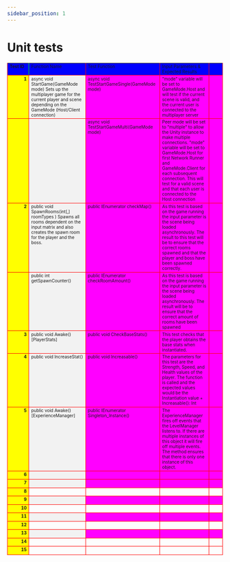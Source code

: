 ```yaml
---
sidebar_position: 1
---
```

# Unit tests
<table cellspacing="0" style="border-collapse: collapse;">
  <tbody>
    <tr>
      <td class="" style="background-color: rgb(0, 0, 255); width: 164.25px; height: 19.5px; font-weight: bold; font-size: 10px; text-align: left; vertical-align: top; border-bottom: 1px solid rgb(255, 0, 0); border-right: 1px solid rgb(0, 255, 0); border-left: 1px solid rgb(255, 0, 0);">Test ID</td>
      <td class="" style="background-color: rgb(0, 0, 255); width: 206.25px; height: 19.5px; font-size: 10px; text-align: left; vertical-align: top; border-bottom: 1px solid rgb(255, 0, 0); border-right: 1px solid rgb(255, 0, 0);">Function Name</td>
      <td class="" style="background-color: rgb(0, 0, 255); width: 195.75px; height: 19.5px; font-size: 10px; text-align: left; vertical-align: top; border-bottom: 1px solid rgb(255, 0, 0); border-right: 1px solid rgb(255, 0, 0);">Test Function</td>
      <td class="" style="background-color: rgb(0, 0, 255); width: 164.25px; height: 19.5px; font-size: 10px; text-align: left; vertical-align: top; border-bottom: 1px solid rgb(255, 0, 0); border-right: 1px solid rgb(255, 0, 0);">Input Parameters &amp; Expected Results</td>
      <td class="" style="background-color: rgb(0, 0, 255); width: 164.25px; height: 19.5px; font-size: 10px; vertical-align: top; border-bottom: 1px solid rgb(255, 0, 0); border-right: 1px solid rgb(255, 0, 0);"></td>
    </tr>
    <tr>
      <td class="" style="background-color: rgb(255, 255, 0); width: 164.25px; height: 68.25px; font-weight: bold; font-size: 10px; text-align: right; vertical-align: top; border-bottom: 1px solid rgb(255, 0, 0); border-right: 1px solid rgb(255, 0, 0); border-left: 1px solid rgb(255, 0, 0);">1</td>
      <td class="" style="background-color: rgb(242, 242, 242); width: 206.25px; height: 68.25px; font-size: 10px; text-align: left; vertical-align: top; border-bottom: 1px solid rgb(255, 0, 0); border-right: 1px solid rgb(255, 0, 0);">async void StartGame(GameMode mode)
Sets up the multiplayer game for the current player and scene depending on the GameMode (Host/Client connection)</td>
      <td class="" style="background-color: rgb(255, 0, 255); width: 195.75px; height: 68.25px; font-size: 10px; text-align: left; vertical-align: top; border-bottom: 1px solid rgb(255, 0, 0); border-right: 1px solid rgb(255, 0, 0);">async void TestStartGameSingle(GameMode mode)</td>
      <td class="" style="background-color: rgb(255, 0, 255); width: 164.25px; height: 68.25px; font-size: 10px; text-align: left; vertical-align: top; border-bottom: 1px solid rgb(255, 0, 0); border-right: 1px solid rgb(255, 0, 0);">"mode" variable will be set to GameMode.Host and will test if the current scene is valid, and the current user is connected to the multiplayer server</td>
      <td class="" style="background-color: rgb(255, 0, 255); width: 164.25px; height: 68.25px; font-size: 10px; vertical-align: top; border-bottom: 1px solid rgb(255, 0, 0); border-right: 1px solid rgb(255, 0, 0);"></td>
    </tr>
    <tr>
      <td class="" style="background-color: rgb(255, 255, 0); width: 164.25px; height: 138px; font-weight: bold; font-size: 10px; vertical-align: top; border-bottom: 1px solid rgb(255, 0, 0); border-right: 1px solid rgb(255, 0, 0); border-left: 1px solid rgb(255, 0, 0);"></td>
      <td class="" style="background-color: rgb(242, 242, 242); width: 206.25px; height: 138px; font-size: 10px; vertical-align: top; border-bottom: 1px solid rgb(255, 0, 0); border-right: 1px solid rgb(255, 0, 0);"></td>
      <td class="" style="background-color: rgb(255, 0, 255); width: 195.75px; height: 138px; font-size: 10px; text-align: left; vertical-align: top; border-bottom: 1px solid rgb(255, 0, 0); border-right: 1px solid rgb(255, 0, 0);">async void TestStartGameMulti(GameMode mode)</td>
      <td class="" style="background-color: rgb(255, 0, 255); width: 164.25px; height: 138px; font-size: 10px; text-align: left; vertical-align: top; border-bottom: 1px solid rgb(255, 0, 0); border-right: 1px solid rgb(255, 0, 0);">Peer mode will be set to "multiple" to allow the Unity instance to make multiple connections. "mode" variable will be set to GameMode.Host for first Network Runner and GameMode.Client for each subsequent connection. This will test for a valid scene and that each user is connected to the Host connection</td>
      <td class="" style="background-color: rgb(255, 0, 255); width: 164.25px; height: 138px; font-size: 10px; vertical-align: top; border-bottom: 1px solid rgb(255, 0, 0); border-right: 1px solid rgb(255, 0, 0);"></td>
    </tr>
    <tr>
      <td class="" style="background-color: rgb(255, 255, 0); width: 164.25px; height: 93.75px; font-weight: bold; font-size: 10px; text-align: right; vertical-align: top; border-bottom: 1px solid rgb(255, 0, 0); border-right: 1px solid rgb(255, 0, 0); border-left: 1px solid rgb(255, 0, 0);">2</td>
      <td class="" style="background-color: rgb(242, 242, 242); width: 206.25px; height: 93.75px; font-size: 10px; text-align: left; vertical-align: top; border-bottom: 1px solid rgb(255, 0, 0); border-right: 1px solid rgb(255, 0, 0);">public void SpawnRooms(int[,] roomTypes )                                       Spawns all rooms dependent on the input matrix and also creates the spawn room for the player and the boss. </td>
      <td class="" style="background-color: rgb(255, 0, 255); width: 195.75px; height: 93.75px; font-size: 10px; text-align: left; vertical-align: top; border-bottom: 1px solid rgb(255, 0, 0); border-right: 1px solid rgb(255, 0, 0);">public IEnumerator checkMap()                                     </td>
      <td class="" style="background-color: rgb(255, 0, 255); width: 164.25px; height: 93.75px; font-size: 10px; text-align: left; vertical-align: top; border-bottom: 1px solid rgb(255, 0, 0); border-right: 1px solid rgb(255, 0, 0);">As this test is based on the game running the input parameter is the scene being loaded asynchronously. The result to this test will be to ensure  that the correct rooms spawned and that the player and boss have been spawned correctly. </td>
      <td class="" style="background-color: rgb(255, 0, 255); width: 164.25px; height: 93.75px; font-size: 10px; vertical-align: top; border-bottom: 1px solid rgb(255, 0, 0); border-right: 1px solid rgb(255, 0, 0);"></td>
    </tr>
    <tr>
      <td class="" style="background-color: rgb(255, 255, 0); width: 164.25px; height: 93.75px; font-weight: bold; font-size: 10px; vertical-align: top; border-bottom: 1px solid rgb(255, 0, 0); border-right: 1px solid rgb(255, 0, 0); border-left: 1px solid rgb(255, 0, 0);"></td>
      <td class="" style="background-color: rgb(242, 242, 242); width: 206.25px; height: 93.75px; font-size: 10px; text-align: left; vertical-align: top; border-bottom: 1px solid rgb(255, 0, 0); border-right: 1px solid rgb(255, 0, 0);">public int getSpawnCounter()</td>
      <td class="" style="background-color: rgb(255, 0, 255); width: 195.75px; height: 93.75px; font-size: 10px; text-align: left; vertical-align: top; border-bottom: 1px solid rgb(255, 0, 0); border-right: 1px solid rgb(255, 0, 0);">public IEnumerator checkRoomAmount()</td>
      <td class="" style="background-color: rgb(255, 0, 255); width: 164.25px; height: 93.75px; font-size: 10px; text-align: left; vertical-align: top; border-bottom: 1px solid rgb(255, 0, 0); border-right: 1px solid rgb(255, 0, 0);">As this test is based on the game running the input parameter is the scene being loaded asynchronously. The result will be to ensure that the correct amount of rooms have been spawned</td>
      <td class="" style="background-color: rgb(255, 0, 255); width: 164.25px; height: 93.75px; font-size: 10px; vertical-align: top; border-bottom: 1px solid rgb(255, 0, 0); border-right: 1px solid rgb(255, 0, 0);"></td>
    </tr>
    <tr>
      <td class="" style="background-color: rgb(255, 255, 0); width: 164.25px; height: 28.5px; font-weight: bold; font-size: 10px; text-align: right; vertical-align: top; border-bottom: 1px solid rgb(255, 0, 0); border-right: 1px solid rgb(255, 0, 0); border-left: 1px solid rgb(255, 0, 0);">3</td>
      <td class="" style="background-color: rgb(242, 242, 242); width: 206.25px; height: 28.5px; font-size: 10px; text-align: left; vertical-align: top; border-bottom: 1px solid rgb(255, 0, 0); border-right: 1px solid rgb(255, 0, 0);">public void Awake() [PlayerStats]</td>
      <td class="" style="background-color: rgb(255, 0, 255); width: 195.75px; height: 28.5px; font-size: 10px; text-align: left; vertical-align: top; border-bottom: 1px solid rgb(255, 0, 0); border-right: 1px solid rgb(255, 0, 0);">public void CheckBaseStats()</td>
      <td class="" style="background-color: rgb(255, 0, 255); width: 164.25px; height: 28.5px; font-size: 10px; text-align: left; vertical-align: top; border-bottom: 1px solid rgb(255, 0, 0); border-right: 1px solid rgb(255, 0, 0);">This test checks that the player obtains the base stats when instantiated.</td>
      <td class="" style="background-color: rgb(255, 0, 255); width: 164.25px; height: 28.5px; font-size: 10px; vertical-align: top; border-bottom: 1px solid rgb(255, 0, 0); border-right: 1px solid rgb(255, 0, 0);"></td>
    </tr>
    <tr>
      <td class="" style="background-color: rgb(255, 255, 0); width: 164.25px; height: 66.75px; font-weight: bold; font-size: 10px; text-align: right; vertical-align: top; border-bottom: 1px solid rgb(255, 0, 0); border-right: 1px solid rgb(255, 0, 0); border-left: 1px solid rgb(255, 0, 0);">4</td>
      <td class="" style="background-color: rgb(242, 242, 242); width: 206.25px; height: 66.75px; font-size: 10px; text-align: left; vertical-align: top; border-bottom: 1px solid rgb(255, 0, 0); border-right: 1px solid rgb(255, 0, 0);">public void IncreaseStat()</td>
      <td class="" style="background-color: rgb(255, 0, 255); width: 195.75px; height: 66.75px; font-size: 10px; text-align: left; vertical-align: top; border-bottom: 1px solid rgb(255, 0, 0); border-right: 1px solid rgb(255, 0, 0);">public void Increasable()</td>
      <td class="" style="background-color: rgb(255, 0, 255); width: 164.25px; height: 66.75px; font-size: 10px; text-align: left; vertical-align: top; border-bottom: 1px solid rgb(255, 0, 0); border-right: 1px solid rgb(255, 0, 0);">The parameters for this test are the Strength, Speed, and Health values of the player. The function is called and the expected values would be the Instantiation value + Increasable(): Int</td>
      <td class="" style="background-color: rgb(255, 0, 255); width: 164.25px; height: 66.75px; font-size: 10px; vertical-align: top; border-bottom: 1px solid rgb(255, 0, 0); border-right: 1px solid rgb(255, 0, 0);"></td>
    </tr>
    <tr>
      <td class="" style="background-color: rgb(255, 255, 0); width: 164.25px; height: 79.5px; font-weight: bold; font-size: 10px; text-align: right; vertical-align: top; border-bottom: 1px solid rgb(255, 0, 0); border-right: 1px solid rgb(255, 0, 0); border-left: 1px solid rgb(255, 0, 0);">5</td>
      <td class="" style="background-color: rgb(242, 242, 242); width: 206.25px; height: 79.5px; font-size: 10px; text-align: left; vertical-align: top; border-bottom: 1px solid rgb(255, 0, 0); border-right: 1px solid rgb(255, 0, 0);">public void Awake() [ExperienceManager]</td>
      <td class="" style="background-color: rgb(255, 0, 255); width: 195.75px; height: 79.5px; font-size: 10px; text-align: left; vertical-align: top; border-bottom: 1px solid rgb(255, 0, 0); border-right: 1px solid rgb(255, 0, 0);">public IEnumerator Singleton_Instance()</td>
      <td class="" style="background-color: rgb(255, 0, 255); width: 164.25px; height: 79.5px; font-size: 10px; text-align: left; vertical-align: top; border-bottom: 1px solid rgb(255, 0, 0); border-right: 1px solid rgb(255, 0, 0);">The ExperienceManager fires off events that the LevelManager listens to. If there are multiple instances of this object it will fire off multiple events. The method ensures that there is only one instance of this object.</td>
      <td class="" style="background-color: rgb(255, 0, 255); width: 164.25px; height: 79.5px; font-size: 10px; vertical-align: top; border-bottom: 1px solid rgb(255, 0, 0); border-right: 1px solid rgb(255, 0, 0);"></td>
    </tr>
    <tr>
      <td class="" style="background-color: rgb(255, 255, 0); width: 164.25px; height: 19.5px; font-weight: bold; font-size: 10px; text-align: right; vertical-align: top; border-bottom: 1px solid rgb(255, 0, 0); border-right: 1px solid rgb(255, 0, 0); border-left: 1px solid rgb(255, 0, 0);">6</td>
      <td class="" style="background-color: rgb(242, 242, 242); width: 206.25px; height: 19.5px; font-size: 10px; vertical-align: top; border-bottom: 1px solid rgb(255, 0, 0); border-right: 1px solid rgb(255, 0, 0);"></td>
      <td class="" style="background-color: rgb(255, 0, 255); width: 195.75px; height: 19.5px; font-size: 10px; vertical-align: top; border-bottom: 1px solid rgb(255, 0, 0); border-right: 1px solid rgb(255, 0, 0);"></td>
      <td class="" style="background-color: rgb(255, 0, 255); width: 164.25px; height: 19.5px; font-size: 10px; vertical-align: top; border-bottom: 1px solid rgb(255, 0, 0); border-right: 1px solid rgb(255, 0, 0);"></td>
      <td class="" style="background-color: rgb(255, 0, 255); width: 164.25px; height: 19.5px; font-size: 10px; vertical-align: top; border-bottom: 1px solid rgb(255, 0, 0); border-right: 1px solid rgb(255, 0, 0);"></td>
    </tr>
    <tr>
      <td class="" style="background-color: rgb(255, 255, 0); width: 164.25px; height: 19.5px; font-weight: bold; font-size: 10px; text-align: right; vertical-align: top; border-bottom: 1px solid rgb(255, 0, 0); border-right: 1px solid rgb(255, 0, 0); border-left: 1px solid rgb(255, 0, 0);">7</td>
      <td class="" style="background-color: rgb(242, 242, 242); width: 206.25px; height: 19.5px; font-size: 10px; vertical-align: top; border-bottom: 1px solid rgb(255, 0, 0); border-right: 1px solid rgb(255, 0, 0);"></td>
      <td class="" style="background-color: rgb(255, 0, 255); width: 195.75px; height: 19.5px; font-size: 10px; vertical-align: top; border-bottom: 1px solid rgb(255, 0, 0); border-right: 1px solid rgb(255, 0, 0);"></td>
      <td class="" style="background-color: rgb(255, 0, 255); width: 164.25px; height: 19.5px; font-size: 10px; vertical-align: top; border-bottom: 1px solid rgb(255, 0, 0); border-right: 1px solid rgb(255, 0, 0);"></td>
      <td class="" style="background-color: rgb(255, 0, 255); width: 164.25px; height: 19.5px; font-size: 10px; vertical-align: top; border-bottom: 1px solid rgb(255, 0, 0); border-right: 1px solid rgb(255, 0, 0);"></td>
    </tr>
    <tr>
      <td class="" style="background-color: rgb(255, 255, 0); width: 164.25px; height: 19.5px; font-weight: bold; font-size: 10px; text-align: right; vertical-align: top; border-bottom: 1px solid rgb(255, 0, 0); border-right: 1px solid rgb(255, 0, 0); border-left: 1px solid rgb(255, 0, 0);">8</td>
      <td class="" style="width: 206.25px; height: 19.5px; font-size: 10px; vertical-align: top; border-bottom: 1px solid rgb(255, 0, 0); border-right: 1px solid rgb(255, 0, 0);"></td>
      <td class="" style="width: 195.75px; height: 19.5px; font-size: 10px; vertical-align: top; border-bottom: 1px solid rgb(255, 0, 0); border-right: 1px solid rgb(255, 0, 0);"></td>
      <td class="" style="width: 164.25px; height: 19.5px; font-size: 10px; vertical-align: top; border-bottom: 1px solid rgb(255, 0, 0); border-right: 1px solid rgb(255, 0, 0);"></td>
      <td class="" style="width: 164.25px; height: 19.5px; font-size: 10px; vertical-align: top; border-bottom: 1px solid rgb(255, 0, 0); border-right: 1px solid rgb(255, 0, 0);"></td>
    </tr>
    <tr>
      <td class="" style="background-color: rgb(255, 255, 0); width: 164.25px; height: 19.5px; font-weight: bold; font-size: 10px; text-align: right; vertical-align: top; border-bottom: 1px solid rgb(255, 0, 0); border-right: 1px solid rgb(255, 0, 0); border-left: 1px solid rgb(255, 0, 0);">9</td>
      <td class="" style="background-color: rgb(242, 242, 242); width: 206.25px; height: 19.5px; font-size: 10px; vertical-align: top; border-bottom: 1px solid rgb(255, 0, 0); border-right: 1px solid rgb(255, 0, 0);"></td>
      <td class="" style="background-color: rgb(255, 0, 255); width: 195.75px; height: 19.5px; font-size: 10px; vertical-align: top; border-bottom: 1px solid rgb(255, 0, 0); border-right: 1px solid rgb(255, 0, 0);"></td>
      <td class="" style="background-color: rgb(255, 0, 255); width: 164.25px; height: 19.5px; font-size: 10px; vertical-align: top; border-bottom: 1px solid rgb(255, 0, 0); border-right: 1px solid rgb(255, 0, 0);"></td>
      <td class="" style="background-color: rgb(255, 0, 255); width: 164.25px; height: 19.5px; font-size: 10px; vertical-align: top; border-bottom: 1px solid rgb(255, 0, 0); border-right: 1px solid rgb(255, 0, 0);"></td>
    </tr>
    <tr>
      <td class="" style="background-color: rgb(255, 255, 0); width: 164.25px; height: 19.5px; font-weight: bold; font-size: 10px; text-align: right; vertical-align: top; border-bottom: 1px solid rgb(255, 0, 0); border-right: 1px solid rgb(255, 0, 0); border-left: 1px solid rgb(255, 0, 0);">10</td>
      <td class="" style="width: 206.25px; height: 19.5px; font-size: 10px; vertical-align: top; border-bottom: 1px solid rgb(255, 0, 0); border-right: 1px solid rgb(255, 0, 0);"></td>
      <td class="" style="width: 195.75px; height: 19.5px; font-size: 10px; vertical-align: top; border-bottom: 1px solid rgb(255, 0, 0); border-right: 1px solid rgb(255, 0, 0);"></td>
      <td class="" style="width: 164.25px; height: 19.5px; font-size: 10px; vertical-align: top; border-bottom: 1px solid rgb(255, 0, 0); border-right: 1px solid rgb(255, 0, 0);"></td>
      <td class="" style="width: 164.25px; height: 19.5px; font-size: 10px; vertical-align: top; border-bottom: 1px solid rgb(255, 0, 0); border-right: 1px solid rgb(255, 0, 0);"></td>
    </tr>
    <tr>
      <td class="" style="background-color: rgb(255, 255, 0); width: 164.25px; height: 19.5px; font-weight: bold; font-size: 10px; text-align: right; vertical-align: top; border-bottom: 1px solid rgb(255, 0, 0); border-right: 1px solid rgb(255, 0, 0); border-left: 1px solid rgb(255, 0, 0);">11</td>
      <td class="" style="background-color: rgb(242, 242, 242); width: 206.25px; height: 19.5px; font-size: 10px; vertical-align: top; border-bottom: 1px solid rgb(255, 0, 0); border-right: 1px solid rgb(255, 0, 0);"></td>
      <td class="" style="background-color: rgb(255, 0, 255); width: 195.75px; height: 19.5px; font-size: 10px; vertical-align: top; border-bottom: 1px solid rgb(255, 0, 0); border-right: 1px solid rgb(255, 0, 0);"></td>
      <td class="" style="background-color: rgb(255, 0, 255); width: 164.25px; height: 19.5px; font-size: 10px; vertical-align: top; border-bottom: 1px solid rgb(255, 0, 0); border-right: 1px solid rgb(255, 0, 0);"></td>
      <td class="" style="background-color: rgb(255, 0, 255); width: 164.25px; height: 19.5px; font-size: 10px; vertical-align: top; border-bottom: 1px solid rgb(255, 0, 0); border-right: 1px solid rgb(255, 0, 0);"></td>
    </tr>
    <tr>
      <td class="" style="background-color: rgb(255, 255, 0); width: 164.25px; height: 19.5px; font-weight: bold; font-size: 10px; text-align: right; vertical-align: top; border-bottom: 1px solid rgb(255, 0, 0); border-right: 1px solid rgb(255, 0, 0); border-left: 1px solid rgb(255, 0, 0);">12</td>
      <td class="" style="width: 206.25px; height: 19.5px; font-size: 10px; vertical-align: top; border-bottom: 1px solid rgb(255, 0, 0); border-right: 1px solid rgb(255, 0, 0);"></td>
      <td class="" style="width: 195.75px; height: 19.5px; font-size: 10px; vertical-align: top; border-bottom: 1px solid rgb(255, 0, 0); border-right: 1px solid rgb(255, 0, 0);"></td>
      <td class="" style="width: 164.25px; height: 19.5px; font-size: 10px; vertical-align: top; border-bottom: 1px solid rgb(255, 0, 0); border-right: 1px solid rgb(255, 0, 0);"></td>
      <td class="" style="width: 164.25px; height: 19.5px; font-size: 10px; vertical-align: top; border-bottom: 1px solid rgb(255, 0, 0); border-right: 1px solid rgb(255, 0, 0);"></td>
    </tr>
    <tr>
      <td class="" style="background-color: rgb(255, 255, 0); width: 164.25px; height: 19.5px; font-weight: bold; font-size: 10px; text-align: right; vertical-align: top; border-bottom: 1px solid rgb(255, 0, 0); border-right: 1px solid rgb(255, 0, 0); border-left: 1px solid rgb(255, 0, 0);">13</td>
      <td class="" style="background-color: rgb(242, 242, 242); width: 206.25px; height: 19.5px; font-size: 10px; vertical-align: top; border-bottom: 1px solid rgb(255, 0, 0); border-right: 1px solid rgb(255, 0, 0);"></td>
      <td class="" style="background-color: rgb(255, 0, 255); width: 195.75px; height: 19.5px; font-size: 10px; vertical-align: top; border-bottom: 1px solid rgb(255, 0, 0); border-right: 1px solid rgb(255, 0, 0);"></td>
      <td class="" style="background-color: rgb(255, 0, 255); width: 164.25px; height: 19.5px; font-size: 10px; vertical-align: top; border-bottom: 1px solid rgb(255, 0, 0); border-right: 1px solid rgb(255, 0, 0);"></td>
      <td class="" style="background-color: rgb(255, 0, 255); width: 164.25px; height: 19.5px; font-size: 10px; vertical-align: top; border-bottom: 1px solid rgb(255, 0, 0); border-right: 1px solid rgb(255, 0, 0);"></td>
    </tr>
    <tr>
      <td class="" style="background-color: rgb(255, 255, 0); width: 164.25px; height: 19.5px; font-weight: bold; font-size: 10px; text-align: right; vertical-align: top; border-bottom: 1px solid rgb(255, 0, 0); border-right: 1px solid rgb(255, 0, 0); border-left: 1px solid rgb(255, 0, 0);">14</td>
      <td class="" style="width: 206.25px; height: 19.5px; font-size: 10px; vertical-align: top; border-bottom: 1px solid rgb(255, 0, 0); border-right: 1px solid rgb(255, 0, 0);"></td>
      <td class="" style="width: 195.75px; height: 19.5px; font-size: 10px; vertical-align: top; border-bottom: 1px solid rgb(255, 0, 0); border-right: 1px solid rgb(255, 0, 0);"></td>
      <td class="" style="width: 164.25px; height: 19.5px; font-size: 10px; vertical-align: top; border-bottom: 1px solid rgb(255, 0, 0); border-right: 1px solid rgb(255, 0, 0);"></td>
      <td class="" style="width: 164.25px; height: 19.5px; font-size: 10px; vertical-align: top; border-bottom: 1px solid rgb(255, 0, 0); border-right: 1px solid rgb(255, 0, 0);"></td>
    </tr>
    <tr>
      <td class="" style="background-color: rgb(255, 255, 0); width: 164.25px; height: 19.5px; font-weight: bold; font-size: 10px; text-align: right; vertical-align: top; border-bottom: 1px solid rgb(255, 0, 0); border-right: 1px solid rgb(255, 0, 0); border-left: 1px solid rgb(255, 0, 0);">15</td>
      <td class="" style="width: 206.25px; height: 19.5px; font-size: 10px; vertical-align: top; border-bottom: 1px solid rgb(255, 0, 0); border-right: 1px solid rgb(255, 0, 0);"></td>
      <td class="" style="width: 195.75px; height: 19.5px; font-size: 10px; vertical-align: top; border-bottom: 1px solid rgb(255, 0, 0); border-right: 1px solid rgb(255, 0, 0);"></td>
      <td class="" style="width: 164.25px; height: 19.5px; font-size: 10px; vertical-align: top; border-bottom: 1px solid rgb(255, 0, 0); border-right: 1px solid rgb(255, 0, 0);"></td>
      <td class="" style="width: 164.25px; height: 19.5px; font-size: 10px; vertical-align: top; border-bottom: 1px solid rgb(255, 0, 0); border-right: 1px solid rgb(255, 0, 0);"></td>
    </tr>
  </tbody>
</table>

